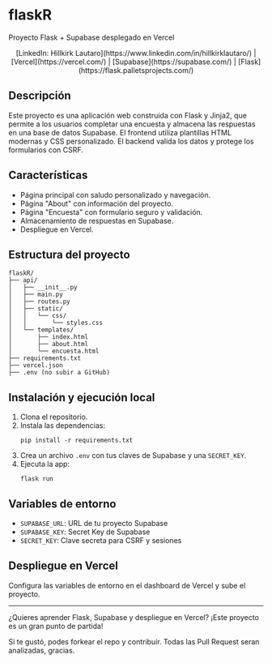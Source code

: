 
# flaskR

Proyecto Flask + Supabase desplegado en Vercel

<p align="center">
[LinkedIn: Hillkirk Lautaro](https://www.linkedin.com/in/hillkirklautaro/) |
[Vercel](https://vercel.com/) |
[Supabase](https://supabase.com/) |
[Flask](https://flask.palletsprojects.com/)
</p>

## Descripción
Este proyecto es una aplicación web construida con Flask y Jinja2, que permite a los usuarios completar una encuesta y almacena las respuestas en una base de datos Supabase. El frontend utiliza plantillas HTML modernas y CSS personalizado. El backend valida los datos y protege los formularios con CSRF.

## Características
- Página principal con saludo personalizado y navegación.
- Página "About" con información del proyecto.
- Página "Encuesta" con formulario seguro y validación.
- Almacenamiento de respuestas en Supabase.
- Despliegue en Vercel.

## Estructura del proyecto
```
flaskR/
├── api/
│   ├── __init__.py
│   ├── main.py
│   ├── routes.py
│   ├── static/
│   │   └── css/
│   │       └── styles.css
│   └── templates/
│       ├── index.html
│       ├── about.html
│       └── encuesta.html
├── requirements.txt
├── vercel.json
├── .env (no subir a GitHub)
```

## Instalación y ejecución local
1. Clona el repositorio.
2. Instala las dependencias:
   ```
   pip install -r requirements.txt
   ```
3. Crea un archivo `.env` con tus claves de Supabase y una `SECRET_KEY`.
4. Ejecuta la app:
   ```
   flask run
   ```

## Variables de entorno
- `SUPABASE_URL`: URL de tu proyecto Supabase
- `SUPABASE_KEY`: Secret Key de Supabase
- `SECRET_KEY`: Clave secreta para CSRF y sesiones

## Despliegue en Vercel
Configura las variables de entorno en el dashboard de Vercel y sube el proyecto.

---
¿Quieres aprender Flask, Supabase y despliegue en Vercel? ¡Este proyecto es un gran punto de partida!

Si te gustó, podes forkear el repo y contribuir. Todas las Pull Request seran analizadas, gracias.

